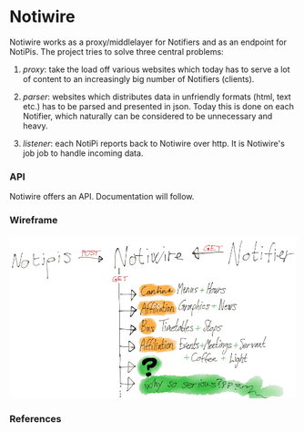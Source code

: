 Notiwire
========
Notiwire works as a proxy/middlelayer for Notifiers and as an endpoint for
NotiPis. The project tries to solve three central problems:

1. *proxy*: take the load off various websites which today has to serve a lot
of content to an increasingly big number of Notifiers (clients).

2. *parser*: websites which distributes data in unfriendly formats (html, text etc.)
has to be parsed and presented in json. Today this is done on each Notifier, which
naturally can be considered to be unnecessary and heavy.

3. *listener*: each NotiPi reports back to Notiwire over http. It is Notiwire's job
job to handle incoming data.

### API
Notiwire offers an API. Documentation will follow.

### Wireframe
![alt text](wireframe.jpg)

### References
